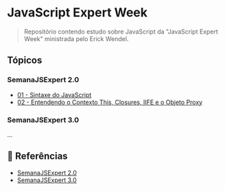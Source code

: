 # JavaScript Expert Week

> Repositório contendo estudo sobre JavaScript da "JavaScript Expert Week" ministrada pelo Erick Wendel.

## **Tópicos**

### SemanaJSExpert 2.0

- [01 - Sintaxe do JavaScript](https://github.com/x0n4d0/js-expert-yt/tree/main/2.0/01-sintaxe-do-javascript)
- [02 - Entendendo o Contexto This, Closures, IIFE e o Objeto Proxy](https://github.com/x0n4d0/js-expert-yt/tree/main/2.0/02-this-closures-iife-proxy)

### SemanaJSExpert 3.0

...

## 📖 **Referências**

- [SemanaJSExpert 2.0](https://www.youtube.com/watch?v=DiqLe0nDekA&list=PLqFwRPueWb5evwLz8woHQ1Ay78yDlUvtv)
- [SemanaJSExpert 3.0](https://www.youtube.com/watch?v=Gvamncn_wG0&list=PLqFwRPueWb5cuveOIfUQwb6vNsqC9pWHI)
